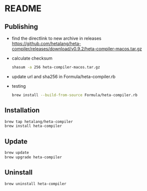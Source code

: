 # README

## Publishing

- find the directlink to new archive in releases
    https://github.com/hetalang/heta-compiler/releases/download/v0.9.2/heta-compiler-macos.tar.gz

- calculate checksum
    ```sh
    shasum -a 256 heta-compiler-macos.tar.gz
    ```
- update url and sha256 in Formula/heta-compiler.rb

- testing
    ```sh
    brew install --build-from-source Formula/heta-compiler.rb
    ```

## Installation

```sh
brew tap hetalang/heta-compiler
brew install heta-compiler
```

## Update

```sh
brew update
brew upgrade heta-compiler
```

## Uninstall

```sh
brew uninstall heta-compiler
```
